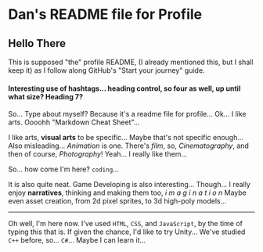 # Dan's README file for Profile
## Hello There
This is supposed "the" profile README, (I already mentioned this, but I shall keep it) as I follow along GitHub's "Start your journey" guide.
#### Interesting use of hashtags... heading control, so four as well, up until what size? Heading 7?

So... Type about myself? Because it's a readme file for profile... Ok...
I like arts.
Oooohh "Markdown Cheat Sheet"...

I like arts, **visual arts** to be specific...
Maybe that's not specific enough... Also misleading... *Animation* is one. There's *film*, so, *Cinematography*, and then of course, *Photography*!
Yeah... I really like them...

So... how come I'm here? `coding`...

It is also quite neat. Game Developing is also interesting...
Though... I really enjoy **narratives**, thinking and making them too, *i m a g i n a t i o n*
Maybe even asset creation, from 2d pixel sprites, to 3d high-poly models...

---
Oh well, I'm here now. I've used `HTML`, `CSS`, and `JavaScript`, by the time of typing this that is.
If given the chance, I'd like to try Unity... We've studied `C++` before, so... `C#`... Maybe I can learn it...
